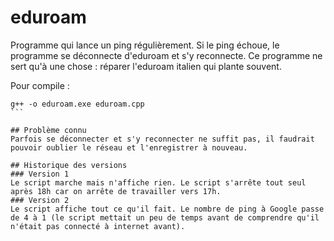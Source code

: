 # eduroam
Programme qui lance un ping régulièrement. Si le ping échoue, le programme se déconnecte d'eduroam et s'y reconnecte. Ce programme ne sert qu'à une chose : réparer l'eduroam italien qui plante souvent.

Pour compile : 
````console
g++ -o eduroam.exe eduroam.cpp
```

## Problème connu
Parfois se déconnecter et s'y reconnecter ne suffit pas, il faudrait pouvoir oublier le réseau et l'enregistrer à nouveau.

## Historique des versions
### Version 1
Le script marche mais n'affiche rien. Le script s'arrête tout seul après 18h car on arrête de travailler vers 17h.
### Version 2
Le script affiche tout ce qu'il fait. Le nombre de ping à Google passe de 4 à 1 (le script mettait un peu de temps avant de comprendre qu'il n'était pas connecté à internet avant).